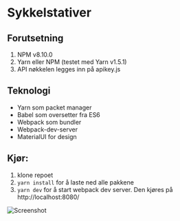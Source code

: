 # Sykkelstativer

## Forutsetning
1. NPM v8.10.0
2. Yarn eller NPM (testet med Yarn v1.5.1)
3. API nøkkelen legges inn på apikey.js

## Teknologi
* Yarn som packet manager
* Babel som oversetter fra ES6
* Webpack som bundler
* Webpack-dev-server
* MaterialUI for design

## Kjør:
1. klone repoet
2. ```yarn install``` for å laste ned alle pakkene
3. ```yarn dev``` for å start webpack dev server. Den kjøres på http://localhost:8080/

![Screenshot](https://github.com/unwill/)


